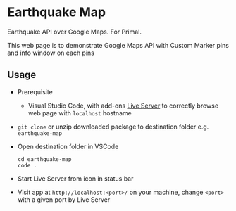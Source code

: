# Earthquake Map

Earthquake API over Google Maps. For Primal.

This web page is to demonstrate Google Maps API with Custom Marker pins and info window on each pins

## Usage

- Prerequisite

  - Visual Studio Code, with add-ons [Live Server](https://marketplace.visualstudio.com/items?itemName=ritwickdey.LiveServer) to correctly browse web page with `localhost` hostname

- `git clone` or unzip downloaded package to destination folder e.g. `earthquake-map`

- Open destination folder in VSCode

  ```shell
  cd earthquake-map
  code .
  ```

- Start Live Server from icon in status bar

- Visit app at `http://localhost:<port>/` on your machine, change `<port>` with a given port by Live Server
